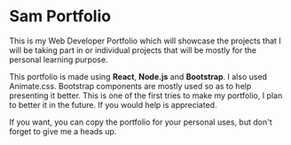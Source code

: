 # Sam Portfolio 
This is my Web Developer Portfolio which will showcase the projects that I will be taking part in or individual projects that will be mostly for the personal learning purpose.

This portfolio is made using **React**, **Node.js** and **Bootstrap**. I also used Animate.css. Bootstrap components are mostly used so as to help presenting it better. This is one of the first tries to make my portfolio, I plan to better it in the future. If you would help is appreciated. 

If you want, you can copy the portfolio for your personal uses, but don't forget to give me a heads up.
